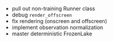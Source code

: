 * pull out non-training Runner class
* debug `render_offscreen`
* fix rendering (onscreen and offscreen)
* implement observation normalization
* master deterministic FrozenLake
